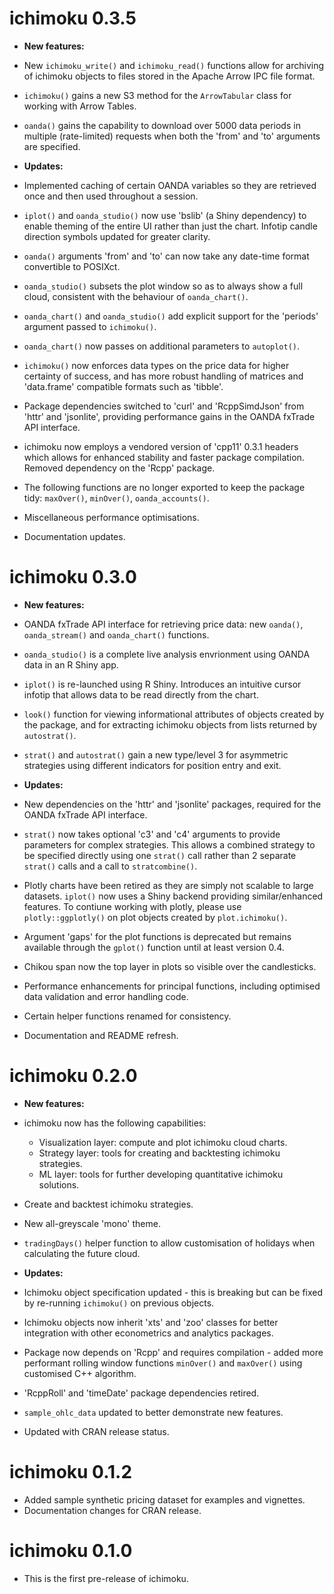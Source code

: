 # ichimoku 0.3.5

* **New features:**

* New `ichimoku_write()` and `ichimoku_read()` functions allow for archiving of ichimoku objects to files stored in the Apache Arrow IPC file format.
* `ichimoku()` gains a new S3 method for the `ArrowTabular` class for working with Arrow Tables.
* `oanda()` gains the capability to download over 5000 data periods in multiple (rate-limited) requests when both the 'from' and 'to' arguments are specified.

* **Updates:**

* Implemented caching of certain OANDA variables so they are retrieved once and then used throughout a session.
* `iplot()` and `oanda_studio()` now use 'bslib' (a Shiny dependency) to enable theming of the entire UI rather than just the chart. Infotip candle direction symbols updated for greater clarity.
* `oanda()` arguments 'from' and 'to' can now take any date-time format convertible to POSIXct.
* `oanda_studio()` subsets the plot window so as to always show a full cloud, consistent with the behaviour of `oanda_chart()`.
* `oanda_chart()` and `oanda_studio()` add explicit support for the 'periods' argument passed to `ichimoku()`.
* `oanda_chart()` now passes on additional parameters to `autoplot()`.
* `ichimoku()` now enforces data types on the price data for higher certainty of success, and has more robust handling of matrices and 'data.frame' compatible formats such as 'tibble'.
* Package dependencies switched to 'curl' and 'RcppSimdJson' from 'httr' and 'jsonlite', providing performance gains in the OANDA fxTrade API interface.
* ichimoku now employs a vendored version of 'cpp11' 0.3.1 headers which allows for enhanced stability and faster package compilation. Removed dependency on the 'Rcpp' package.
* The following functions are no longer exported to keep the package tidy: `maxOver()`, `minOver()`, `oanda_accounts()`.
* Miscellaneous performance optimisations.
* Documentation updates.

# ichimoku 0.3.0

* **New features:**

* OANDA fxTrade API interface for retrieving price data: new `oanda()`, `oanda_stream()` and `oanda_chart()` functions.
* `oanda_studio()` is a complete live analysis envrionment using OANDA data in an R Shiny app.
* `iplot()` is re-launched using R Shiny. Introduces an intuitive cursor infotip that allows data to be read directly from the chart.
* `look()` function for viewing informational attributes of objects created by the package, and for extracting ichimoku objects from lists returned by `autostrat()`.
* `strat()` and `autostrat()` gain a new type/level 3 for asymmetric strategies using different indicators for position entry and exit. 

* **Updates:**

* New dependencies on the 'httr' and 'jsonlite' packages, required for the OANDA fxTrade API interface.
* `strat()` now takes optional 'c3' and 'c4' arguments to provide parameters for complex strategies. This allows a combined strategy to be specified directly using one `strat()` call rather than 2 separate `strat()` calls and a call to `stratcombine()`.
* Plotly charts have been retired as they are simply not scalable to large datasets. `iplot()` now uses a Shiny backend providing similar/enhanced features. To contiune working with plotly, please use `plotly::ggplotly()` on plot objects created by `plot.ichimoku()`.
* Argument 'gaps' for the plot functions is deprecated but remains available through the `gplot()` function until at least version 0.4.
* Chikou span now the top layer in plots so visible over the candlesticks.
* Performance enhancements for principal functions, including optimised data validation and error handling code.
* Certain helper functions renamed for consistency.
* Documentation and README refresh.

# ichimoku 0.2.0

* **New features:**

* ichimoku now has the following capabilities:
  - Visualization layer: compute and plot ichimoku cloud charts.
  - Strategy layer: tools for creating and backtesting ichimoku strategies.
  - ML layer: tools for further developing quantitative ichimoku solutions.
* Create and backtest ichimoku strategies.
* New all-greyscale 'mono' theme.
* `tradingDays()` helper function to allow customisation of holidays when calculating the future cloud.

* **Updates:**

* Ichimoku object specification updated - this is breaking but can be fixed by re-running `ichimoku()` on previous objects.
* Ichimoku objects now inherit 'xts' and 'zoo' classes for better integration with other econometrics and analytics packages.
* Package now depends on 'Rcpp' and requires compilation - added more performant rolling window functions `minOver()` and `maxOver()` using customised C++ algorithm.
* 'RcppRoll' and 'timeDate' package dependencies retired.
* `sample_ohlc_data` updated to better demonstrate new features.
* Updated with CRAN release status.

# ichimoku 0.1.2

* Added sample synthetic pricing dataset for examples and vignettes.
* Documentation changes for CRAN release.

# ichimoku 0.1.0

* This is the first pre-release of ichimoku.
